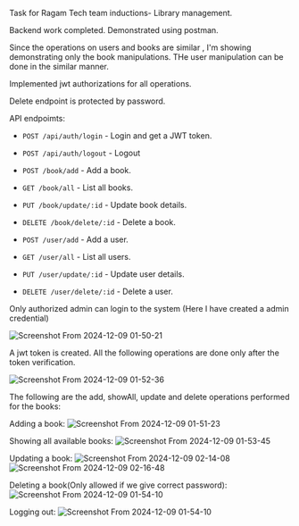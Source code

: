 Task for Ragam Tech team inductions- Library management.

Backend work completed. Demonstrated using postman.

Since the operations on users and books are similar , I'm showing demonstrating only the book manipulations. THe user manipulation can be done in the similar manner.


Implemented jwt authorizations for all operations.


Delete endpoint is protected by password.

API endpoimts:
- `POST /api/auth/login` - Login and get a JWT token.
-  `POST /api/auth/logout` - Logout


- `POST /book/add` - Add a book.
- `GET /book/all` - List all books.
- `PUT /book/update/:id` - Update book details.
- `DELETE /book/delete/:id` - Delete a book.

-  `POST /user/add` - Add a user.
- `GET /user/all` - List all users.
- `PUT /user/update/:id` - Update user details.
- `DELETE /user/delete/:id` - Delete a user.


Only authorized admin can login to the system (Here I have created a admin credential)



![Screenshot From 2024-12-09 01-50-21](https://github.com/user-attachments/assets/634214e9-df85-478c-98cd-66948c22b536)

A jwt token is created. All the following operations are done only after the token verification.


![Screenshot From 2024-12-09 01-52-36](https://github.com/user-attachments/assets/2091824e-0a5d-43c3-acef-1dcedbcb7838)

The following are the add, showAll, update and delete operations performed for the books:

Adding a book:
![Screenshot From 2024-12-09 01-51-23](https://github.com/user-attachments/assets/ed3ff857-91de-4665-add9-5f50589a2976)

Showing all available books:
![Screenshot From 2024-12-09 01-53-45](https://github.com/user-attachments/assets/013a71d3-f960-480a-b0fe-98af07c98463)

Updating a book:
![Screenshot From 2024-12-09 02-14-08](https://github.com/user-attachments/assets/d13f7873-0ef3-400f-8625-036378826593)
![Screenshot From 2024-12-09 02-16-48](https://github.com/user-attachments/assets/33f4ff9f-8e85-4a78-a2af-f2cf5e114f1f)

Deleting a book(Only allowed if we give correct password):
![Screenshot From 2024-12-09 01-54-10](https://github.com/user-attachments/assets/32f06ba3-5c39-4543-b5c2-ce707dceb333)

Logging out:
![Screenshot From 2024-12-09 01-54-10](https://github.com/user-attachments/assets/eb229ac9-be8b-4515-9516-7223952661c8)
